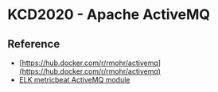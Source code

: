 # KCD2020 - Apache ActiveMQ

## Reference

* [https://hub.docker.com/r/rmohr/activemq](https://hub.docker.com/r/rmohr/activemq)
* [ELK metricbeat ActiveMQ module](https://www.elastic.co/guide/en/beats/metricbeat/current/metricbeat-module-activemq.html)
